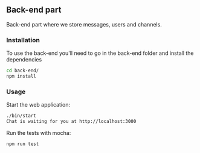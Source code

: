 ## Back-end part

Back-end part where we store messages, users and channels.

### Installation

To use the back-end you'll need to go in the back-end folder and install the dependencies

```bash
cd back-end/
npm install
```

### Usage

Start the web application:

```bash
./bin/start
Chat is waiting for you at http://localhost:3000
```

Run the tests with mocha:

```bash
npm run test
```
